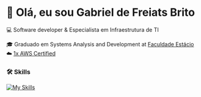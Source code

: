 # 👋 Olá, eu sou Gabriel de Freiats Brito

💻 Software developer & Especialista em Infraestrutura de TI

🎓 Graduado em Systems Analysis and Development at [Faculdade Estácio](https://estacio.br/?srsltid=AfmBOopb0g2X2OLuOCCa9sY6bD-FuN6V_C3HzAlE1P0uUYdlX-DWGigS)   
☁️ [1x AWS Certified](https://aws.amazon.com/certification/)    


### 🛠 Skills
[![My Skills](https://skillicons.dev/icons?i=js,html,css,wasm)](https://skillicons.dev)




